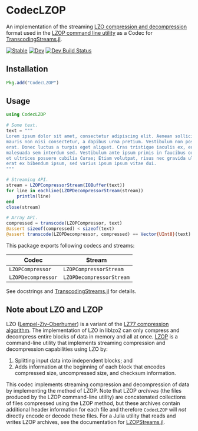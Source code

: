 # CodecLZOP

An implementation of the streaming [LZO compression and decompression](https://www.oberhumer.com/opensource/lzo/) format used in the [LZOP command line utility](https://www.lzop.org/) as a Codec for [TranscodingStreams.jl](https://github.com/JulioIO/TranscodingStreams.jl).

[![Stable](https://img.shields.io/badge/docs-stable-blue.svg)](https://reallyasi9.github.io/CodecLZOP.jl/stable/)
[![Dev](https://img.shields.io/badge/docs-dev-blue.svg)](https://reallyasi9.github.io/CodecLZOP.jl/dev/)
[![Dev Build Status](https://github.com/reallyasi9/CodecLZOP.jl/actions/workflows/Test.yml/badge.svg?branch=development)](https://github.com/reallyasi9/CodecLZOP.jl/actions/workflows/Test.yml?query=branch%3Adevelopment)

## Installation

```julia
Pkg.add("CodecLZOP")
```

## Usage

```julia
using CodecLZOP

# Some text.
text = """
Lorem ipsum dolor sit amet, consectetur adipiscing elit. Aenean sollicitudin
mauris non nisi consectetur, a dapibus urna pretium. Vestibulum non posuere
erat. Donec luctus a turpis eget aliquet. Cras tristique iaculis ex, eu
malesuada sem interdum sed. Vestibulum ante ipsum primis in faucibus orci luctus
et ultrices posuere cubilia Curae; Etiam volutpat, risus nec gravida ultricies,
erat ex bibendum ipsum, sed varius ipsum ipsum vitae dui.
"""

# Streaming API.
stream = LZOPCompressorStream(IOBuffer(text))
for line in eachline(LZOPDecompressorStream(stream))
    println(line)
end
close(stream)

# Array API.
compressed = transcode(LZOPCompressor, text)
@assert sizeof(compressed) < sizeof(text)
@assert transcode(LZOPDecompressor, compressed) == Vector{UInt8}(text)
```

This package exports following codecs and streams:

| Codec                  | Stream                       |
| ---------------------- | ---------------------------- |
| `LZOPCompressor`       | `LZOPCompressorStream`       |
| `LZOPDecompressor`     | `LZOPDecompressorStream`     |

See docstrings and [TranscodingStreams.jl](https://github.com/bicycle1885/TranscodingStreams.jl) for details.

## Note about LZO and LZOP

LZO ([Lempel-Ziv-Oberhumer](https://www.oberhumer.com/opensource/lzo/)) is a variant of the [LZ77 compression algorithm](https://doi.org/10.1109/TIT.1977.1055714). The implementation of LZO in liblzo2 can only compress and decompress entire blocks of data in memory and all at once. [LZOP](https://www.lzop.org/) is a command-line utility that implements streaming compression and decompression capabilities using LZO by:

1. Splitting input data into independent blocks; and
2. Adds information at the beginning of each block that encodes compressed size, uncompressed size, and checksum information.

This codec implements streaming compression and decompression of data by implementing the method of LZOP. Note that LZOP _archives_ (the files produced by the LZOP command-line utility) are concatenated collections of files compressed using the LZOP method, but these archives contain additional header information for each file and therefore `CodecLZOP` will _not_ directly encode or decode these files. For a Julia utility that reads and writes LZOP archives, see the documentation for [LZOPStreams.jl](https://github.com/reallyasi9/LZOPStreams.jl).